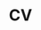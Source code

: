 ---
title: CV
description: Ce que j'ai fait de ma vie
type: page
template: resume
i18n:
  en: '/resume'

resume:
- component: components/experience
  heading: expériences
  items:
  - id: folklore
    title: mai 2021 — présent
    company: Folklore (URBANIA)
    location: Montréal, Canada
    url: https://folkloreinc.ca/
    description: Développement web frontend
    extra:
    - label: Festival du Nouveau Cinéma
      href: https://nouveaucinema.ca
      description: frontend development
  - id: cossette
    title: oct. 2019 — fév. 2021
    company: Cossette
    location: Montréal, Canada
    url: https://cossette.com
    description: Développement web frontend
    extra:
    - label: amnistie.ca
      href: https://amnistie.ca
      description: en tant que principal développeur frontend
    - label: alloprof.qc.ca
      href: https://alloprof.qc.ca
      description: animations & micro-jeu d'introduction
  - id: ed
    title: mai 2018 — oct. 2019
    company: ED. Digital
    location: Sydney, Australie / Télétravail
    url: https://ed.com.au
    description: Développement web frontend
    extra:
    - label: ed.com.au
      href: https://ed.com.au
    - label: co-partnership.com
      href: http://co-partnership.com
    - label: breakingthrough.moadoph.gov.au
      href: https://breakingthrough.moadoph.gov.au
    - label: storyation.com
      href: https://storyation.com
    - label: universitiesAustralie.edu.au
      href: https://universitiesAustralie.edu.au
    - label: sportrition.com.au
      href: https://sportrition.com.au
  - id: massive
    title: juil. 2017 — déc. 2017
    company: Massive Interactive
    location: Sydney, Australie
    url: https://massive.co
    description: "“Software engineer” produit (développement React/Redux)"
  - id: foxsports
    title: mars 2017 — mai 2017
    company: FOX Sports
    location: Sydney, Australie
    url: https://www.foxsports.com.au
    description: Développement web frontend.
  - id: dpt
    title: juil. 2016 — fév. 2017
    company: Dpt.
    location: Montréal, Canada
    url: http://dpt.co
    description: Développement web frontend. HTML, CSS, JS (NodeJS, React, ThreeJS),
      PHP
    extra:
    - label: toutgarni.com
      href: https://toutgarni.com
      description: site principal, et les deux premiers épisodes
  - id: kffein
    title: sep. 2015 — juin 2016
    company: KFFEIN
    location: Montréal, Canada
    url: https://kffein.com
    description: Wordpress, Craft CMS, Laravel, Lumen
    extra:
    - label: momentfactory.com
      href: https://www.momentfactory.com
      description: principalement l'interface backend Wordpress
  - id: freelance1
    title: fév. 2015 — sep. 2015
    company: FREELANCE WORK
    location: Montréal, Canada
    description: Développement web frontend
    extra:
    - label: cliffordantonefoundation.org
      href: https://cliffordantonefoundation.org
    - label: endlesssummerproductions.com
      href: https://endlesssummerproductions.com
  - id: tp1
    title: fév. 2014 — fév. 2015
    location: Montréal, Canada
    company: TP1 (now Havas Canada)
    url: http://tp1.ca
    description: Développement web frontend. Sites responsives, accessibles. Wordpress,
      Drupal. Équipe agile.
  - id: lesite
    title: fév. 2011 — fév. 2014
    company: LE SITE
    location: Montréal, Canada
    url: http://lesite.ca
    description: Développement web frontend. Sites e-commerce avec Magento.
  - id: bluesponge
    title: mai 2010 — nov. 2010
    company: BLUESPONGE
    location: Montréal, Canada
    description: Développement web frontend (HAML/SASS, Ruby on Rails, JS)
- component: components/sub-section
  heading: compétences
  items:
  - id: tech
    title: techniques
    lines:
    - Maitrise des principaux logiciels de créations (Photoshop, Illustrator, Audition,
      Premiere, Sketch, etc.)
    - Solides connaissances des principaux outils de développement web (Gulp, Webpack,
      Git, Vagrant, etc.), techniques (BEM, OOCSS, accessibilité web, etc.) et librairies
      (React/Redux, lodash, ThreeJS, VueJS, etc.)
    - Connaissance des CMS et frameworks populaires (Laravel, Ruby on Rails, Wordpress,
      Craft, Drupal, etc.)
    - Connaissances de la plupart des design patterns et paradigmes de programmation
      ainsi que les meilleures pratiques.
    - Expérience avec la plupart des outils et plateformes de gestion de projet (Jira,
      Basecamp, Asana, Notion, Slack, etc.)
  - id: other
    title: autres
    lines:
    - Apprécie la résolution de problème
    - Bonne faculté d'intégration et de collaboration en équipe
    - Environnement de travail et gestion du temps très efficaces.
    - Possède une excellente vision et compréhension des projets.
    - Solide maitrise des principes UX et design.
  - id: lang
    title: langues
    lines:
    - Français (natif)
    - Anglais (bilingue)
- component: components/sub-section
  heading: éducation
  items:
  - id: isic
    title: 2007 — 2008
    lines:
    - Lience Communication - ISIC, Bordeaux, France
    - Science de l'Information et de la Communication.
  - id: dutsrc
    title: 2005 — 2007
    lines:
    - DUT SRC - IUT de Belfort-Montbéliard, France
    - Design graphique, développement web, gestion de projet.
  - id: baccalaureat
    title: 2004 — 2005
    lines:
    - Baccalauréat Scientifique - Nancy, France

---